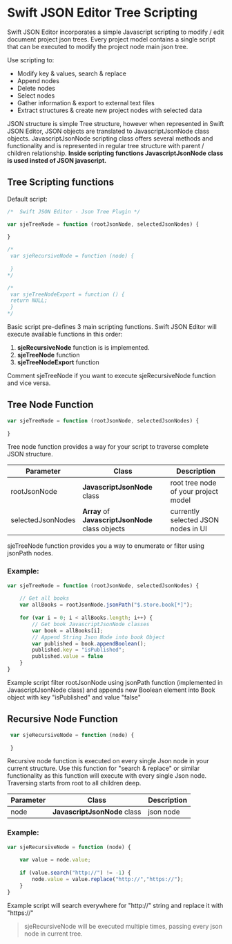 
# Swift JSON Editor Tree Scripting

Swift JSON Editor incorporates a simple Javascript scripting to modify / edit document project json trees. Every project model contains a single script that can be executed to modify the project node main json tree.

Use scripting to:

- Modify key & values, search & replace
- Append nodes
- Delete nodes
- Select nodes
- Gather information & export to external text files
- Extract structures & create new project nodes with selected data

JSON structure is simple Tree structure, however when represented in Swift JSON Editor, JSON objects are translated to JavascriptJsonNode class objects. JavascriptJsonNode scripting class offers several methods and functionality and is represented in regular tree structure with parent / children relationship. **Inside scripting functions JavascriptJsonNode class is used insted of JSON javascript.**

## Tree Scripting functions

Default script:

```javascript
/*  Swift JSON Editor - Json Tree Plugin */

var sjeTreeNode = function (rootJsonNode, selectedJsonNodes) {
    
}

/*
 var sjeRecursiveNode = function (node) {
 
 }
*/

/*
 var sjeTreeNodeExport = function () {
 return NULL;
 }
*/

```

Basic script pre-defines 3 main scripting functions. Swift JSON Editor will execute available functions in this order:

1. **sjeRecursiveNode** function is is implemented.
2. **sjeTreeNode** function 
3. **sjeTreeNodeExport** function

Comment sjeTreeNode if you want to execute sjeRecursiveNode function and vice versa. 

## Tree Node Function

```javascript
var sjeTreeNode = function (rootJsonNode, selectedJsonNodes) {
    
}
```

Tree node function provides a way for your script to traverse complete JSON structure. 

| Parameter | Class | Description |
|---|----|----|
| rootJsonNode | **JavascriptJsonNode** class | root tree node of your project model |
| selectedJsonNodes | **Array** of **JavascriptJsonNode** class objects  | currently selected JSON nodes in UI |

sjeTreeNode function provides you a way to enumerate or filter using jsonPath nodes. 

### Example:

```javascript
var sjeTreeNode = function (rootJsonNode, selectedJsonNodes) {
   
  	// Get all books
  	var allBooks = rootJsonNode.jsonPath("$.store.book[*]");
  
    for (var i = 0; i < allBooks.length; i++) {
  		// Get book JavascriptJsonNode classes
  		var book = allBooks[i];
  		// Append String Json Node into book Object
      	var published = book.appendBoolean();
      	published.key = "isPublished";
      	published.value = false
	}
}
```

Example script filter rootJsonNode using jsonPath function (implemented in JavascriptJsonNode class) and appends new Boolean element into Book object with key "isPublished" and value "false"

## Recursive Node Function

```javascript
 var sjeRecursiveNode = function (node) {
 
 }
```

Recursive node function is executed on every single Json node in your current structure. Use this function for "search & replace" or similar functionality as this function will execute with every single Json node. Traversing starts from root to all children deep.

| Parameter | Class | Description |
|---|----|----|
| node | **JavascriptJsonNode** class | json node  |


### Example:

```javascript
var sjeRecursiveNode = function (node) {
 
   	var value = node.value;
  
   	if (value.search("http://") != -1) {
   		node.value = value.replace("http://","https://");
	}
}
```

Example script will search everywhere for "http://" string and replace it with "https://"

> sjeRecursiveNode will be executed multiple times, passing every json node in current tree.



